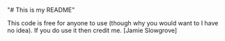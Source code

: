 "# This is my README"

This code is free for anyone to use (though why you would want to I have no idea). If you do use it then credit me. [Jamie Slowgrove]